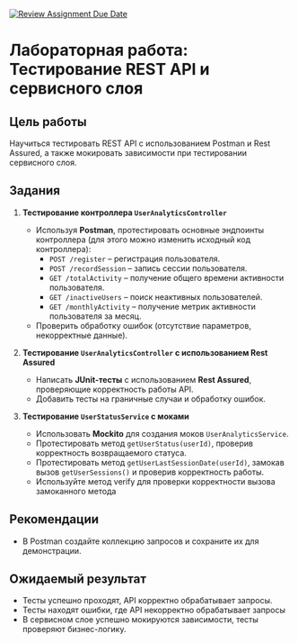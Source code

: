 [![Review Assignment Due Date](https://classroom.github.com/assets/deadline-readme-button-22041afd0340ce965d47ae6ef1cefeee28c7c493a6346c4f15d667ab976d596c.svg)](https://classroom.github.com/a/KHsyuHcO)
# Лабораторная работа: Тестирование REST API и сервисного слоя

## Цель работы
Научиться тестировать REST API с использованием Postman и Rest Assured, а также мокировать зависимости при тестировании сервисного слоя.

## Задания

1. **Тестирование контроллера `UserAnalyticsController`**
    - Используя **Postman**, протестировать основные эндпоинты контроллера (для этого можно изменить исходный код контроллера):
        - `POST /register` – регистрация пользователя.
        - `POST /recordSession` – запись сессии пользователя.
        - `GET /totalActivity` – получение общего времени активности пользователя.
        - `GET /inactiveUsers` – поиск неактивных пользователей.
        - `GET /monthlyActivity` – получение метрик активности пользователя за месяц.
    - Проверить обработку ошибок (отсутствие параметров, некорректные данные).

2. **Тестирование `UserAnalyticsController` с использованием Rest Assured**
    - Написать **JUnit-тесты** с использованием **Rest Assured**, проверяющие корректность работы API.
    - Добавить тесты на граничные случаи и обработку ошибок.

3. **Тестирование `UserStatusService` с моками**
    - Использовать **Mockito** для создания моков `UserAnalyticsService`.
    - Протестировать метод `getUserStatus(userId)`, проверив корректность возвращаемого статуса.
    - Протестировать метод `getUserLastSessionDate(userId)`, замокав вызов `getUserSessions()` и проверив корректность работы.
    - Используйте метод verify для проверки корректности вызова замоканного метода

## Рекомендации
- В Postman создайте коллекцию запросов и сохраните их для демонстрации.

## Ожидаемый результат
- Тесты успешно проходят, API корректно обрабатывает запросы.
- Тесты находят ошибки, где API некорректно обрабатывает запросы
- В сервисном слое успешно мокируются зависимости, тесты проверяют бизнес-логику.

